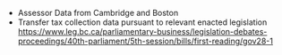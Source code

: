 * Assessor Data from Cambridge and Boston
* Transfer tax collection data pursuant to relevant enacted legislation https://www.leg.bc.ca/parliamentary-business/legislation-debates-proceedings/40th-parliament/5th-session/bills/first-reading/gov28-1
